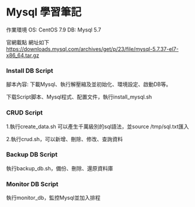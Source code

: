 # Mysql 學習筆記  

作業環境  OS: CentOS 7.9  DB: Mysql 5.7

官網載點  網址如下 https://downloads.mysql.com/archives/get/p/23/file/mysql-5.7.37-el7-x86_64.tar.gz

### Install DB Script

腳本內容: 下載Mysql、執行解壓縮及並初始化、環境設定、啟動DB等。 

下载Script脚本、Mysql程式、配置文件，執行install_mysql.sh
 
### CRUD Script

1.執行create_data.sh 可以產生千萬級別的sql語法，並source /tmp/sql.txt匯入
 
2.執行crud.sh，可以新增、刪除、修改、查詢資料

### Backup DB Script
    
執行backup_db.sh，備份、刪除、還原資料庫

### Monitor DB Script
    
執行monitor_db，監控Mysql並加入排程 
